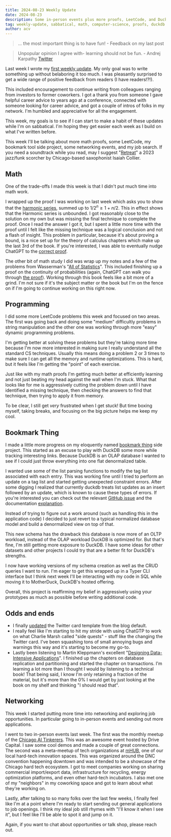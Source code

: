 ```yaml
---
title: 2024-08-23 Weekly Update
date: 2024-08-23
description: Some in-person events plus more proofs, LeetCode, and DuckDB
tag: weekly-update, sabbatical, math, computer-science, proofs, duckdb
author: acv
---
```


> ... the most important thing is to have fun!
> \- Feedback on my last post 

> Unpopular opinion I agree with- learning should not be fun. 
> \- Andrej Karpathy [Twitter](https://x.com/udayan_w/status/1824715943919886338)
>

Last week I wrote my [first weekly update](https://www.acviana.com/posts/2024-08-16-weekly-update). My only goal was to write something up without belaboring it too much. I was pleasantly surprised to get a wide range of positive feedback from readers (I have readers!?!). 

This included encouragement to continue writing from colleagues ranging from investors to former coworkers. I got a thank you from someone I gave helpful career advice to years ago at a conference, connected with someone looking for career advice, and got a couple of intros of folks in my network. I'm humbled and appreciative for all the engagement.

This week, my goals is to see if I can start to make a habit of these updates while I'm on sabbatical. I'm hoping they get easier each week as I build on what I've written before. 

This week I'll be talking about more math proofs, some LeetCode, my bookmark tool side project, some networking events, and my job search. If you need a soundtrack while you read, may I suggest "[Retreat](https://open.spotify.com/track/3diGyW1Q9dHoE9Qk1u4hXe?si=ec57d6a97b08411a)" a 2023 jazz/funk scorcher by Chicago-based saxophonist Isaiah Collier.

## Math

One of the trade-offs I made this week is that I didn't put much time into math work.

I wrapped up the proof I was working on last week which asks you to show that the [harmonic series](https://en.wikipedia.org/wiki/Harmonic_series_(mathematics)), summed up to $1/2^n \geq 1 + n/2$. This in effect shows that the Harmonic series is unbounded. I got reasonably close to the solution on my own but was missing the final technique to complete the proof. Once I read the answer I got it, but I spent a little more time with the proof until I felt like the missing technique was a logical conclusion and not a flash of insight. This problem in particular, because it's about proving a bound, is a nice set up for the theory of calculus chapters which make up the last 3rd of the book. If you're interested, I was able to eventually nudge ChatGPT to the [correct proof](https://chatgpt.com/share/2913baf6-1b56-445d-bcd2-58ce6ede57fd). 

The other bit of math study I did was wrap up my notes and a few of the problems from Wasserman's "[All of Statistics](https://www.amazon.com/All-Statistics-Statistical-Inference-Springer/dp/1441923225)". This included finishing up a proof on the continuity of probabilities (again, ChatGPT can walk you through [the proof](https://chatgpt.com/share/6a0590d6-edb5-473c-bf7f-3dd0348d1995)).  Working through this book feels like a bit more of a grind. I'm not sure if it's the subject matter or the book but I'm on the fence on if I'm going to continue working on this right now.

## Programming

I did some more LeetCode problems this week and focused on two areas. The first was going back and doing some "medium" difficultly problems in string manipulation and the other one was working through more "easy" dynamic programming problems. 

I'm getting better at solving these problems but they're taking more time because I'm now more interested in making sure I really understand all the standard CS techniques. Usually this means doing a problem 2 or 3 times to make sure I can get all the memory and runtime optimizations. This is hard, but it feels like I'm getting the "point" of each exercise.

Just like with my math proofs I'm getting much better at efficiently learning and not just beating my head against the wall when I'm stuck. What that looks like for me is aggressively cutting the problem down until I have identified a missing technique, then checking the answers to find that technique, then trying to apply it from memory. 

To be clear, I still get _very_ frustrated when I get stuck! But time boxing myself, taking breaks, and focusing on the big picture helps me keep my cool. 

## Bookmark Thing

I made a little more progress on my eloquently named [bookmark thing](https://github.com/acviana/bookmark-thing) side project. This started as an excuse to play with DuckDB some more while tracking interesting links. Because DuckDB is an OLAP database I wanted to see if I could just throw everything into one flat denormalized table. 

I wanted use some of the list parsing functions to modify the tag list associated with each entry. This was working fine until I tried to perform an update on a tag list and started getting unexpected constraint errors. After some digging I realized that currently duckdb treats list updates as an insert followed by an update, which is known to cause these types of errors. If you're interested you can check out the relevant [GitHub issue](https://github.com/duckdb/duckdb/issues/11915) and the documentation [explanation](https://duckdb.org/docs/sql/data_types/list#updating-lists).

Instead of trying to figure out a work around (such as handling this in the application code) I decided to just revert to a typical normalized database model and build a denormalized view on top of that. 

This new schema has the drawback this database is now more of an OLTP workload, instead of the OLAP workload DuckDB is optimized for. But that's fine, I'm still getting more exposure to DuckDB. I have some ideas for other datasets and other projects I could try that are a better fit for DuckDB's strengths. 

I now have working versions of my schema creation as well as the CRUD queries I want to run. I'm eager to get this wrapped up in a Typer CLI interface but I think next week I'll be interacting with my code in SQL while moving it to MotherDuck, DuckDB's hosted offering.

Overall, this project is reaffirming my belief in aggressively using your prototypes as much as possible before writing additional code.

## Odds and ends

- I finally [updated](https://github.com/acviana/vercel-nextjs-blog/pull/22) the Twitter card template from the blog default.
- I really feel like I'm starting to hit my stride with using ChatGTP to work on what Charlie Marsh called "side quests" - stuff like the changing the Twitter card. I've been squashing tons of small annoying bugs and warnings this way and it's starting to become my go-to.
- Lastly been listening to Martin Kleppmann's excellent "[Designing Data-Intensive Applications](https://www.oreilly.com/library/view/designing-data-intensive-applications/9781491903063/)". I finished up the chapters on database replication and partitioning and started the chapter on transactions. I'm learning a lot more than I thought I would by listening to a technical book! That being said, I know I'm only retaining a fraction of the material, but it's more than the 0% I would get by just looking at the book on my shelf and thinking "I should read that".

## Networking

This week I started putting more time into networking and exploring job opportunities. In particular going to in-person events and sending out more applications.

I went to two in-person events last week. The first was the monthly meetup of the [Chicago AI Tinkerers](https://chicago.aitinkerers.org/). This was an awesome event hosted by Drive Capital. I saw some cool demos and made a couple of great connections. The second was a meta-meetup of tech organizations at [mHUB](https://www.mhubchicago.com/), one of our local hard-tech innovation spaces. This was organized around the DNC convention happening downtown and was intended to be a showcase of the Chicago hard tech ecosystem. I got to meet companies working on sharing commercial import/export data, infrastructure for recycling, energy optimization platforms, and even other hard-tech incubators. I also met one of my "neighbors" in my coworking space and got to learn about what they're working on.

Lastly, after talking to so many folks over the last few weeks, I finally feel like I'm at a point where I'm ready to start sending out general applications to job openings. I think my ideal job still rhymes with "I'll know it when I see it", but I feel like I'll be able to spot it and jump on it.

Again, if you want to chat about opportunities or talk shop, please reach out.